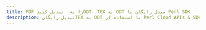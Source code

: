---title: PDF را به  تبدیل کنیدODT، TEX به ODT مبدل رایگان یا Perl SDKdescription: تبدیل رایگانTEX به ODT با استفاده از Perl Cloud APIs & SDK همچنین اسناد PDF را در Cloud ایجاد، ویرایش و رندر کنید.---